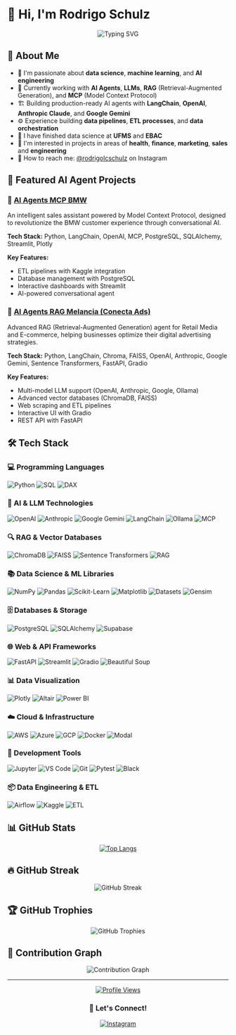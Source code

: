 # 👋 Hi, I'm Rodrigo Schulz

<div align="center">
  
  ![Typing SVG](https://readme-typing-svg.herokuapp.com?font=Fira+Code&weight=500&size=24&pause=1000&color=36BCF7&center=true&vCenter=true&width=600&lines=Data+Scientist+%26+AI+Engineer;LLM+%26+RAG+Specialist;MCP+%26+AI+Agents+Developer;AI+Data+Engineer+%26+ETL+Pipelines)
  
</div>

## 🚀 About Me

- 🧠 I'm passionate about **data science**, **machine learning**, and **AI engineering**
- 🤖 Currently working with **AI Agents**, **LLMs**, **RAG** (Retrieval-Augmented Generation), and **MCP** (Model Context Protocol)
- 🏗️ Building production-ready AI agents with **LangChain**, **OpenAI**, **Anthropic Claude**, and **Google Gemini**
- ⚙️ Experience building **data pipelines**, **ETL processes**, and **data orchestration**
- 📘 I have finished data science at **UFMS** and **EBAC**
- 🔬 I'm interested in projects in areas of **health**, **finance**, **marketing**, **sales** and **engineering**
- 💼 How to reach me: [@rodrigolcschulz](https://instagram.com/rodrigolcschulz) on Instagram

## 🤖 Featured AI Agent Projects

### 🚗 [AI Agents MCP BMW](https://github.com/rodrigolcschulz/ai_agents_mcp_bmw)
An intelligent sales assistant powered by Model Context Protocol, designed to revolutionize the BMW customer experience through conversational AI.

**Tech Stack:** Python, LangChain, OpenAI, MCP, PostgreSQL, SQLAlchemy, Streamlit, Plotly

**Key Features:**
- ETL pipelines with Kaggle integration
- Database management with PostgreSQL
- Interactive dashboards with Streamlit
- AI-powered conversational agent

### 🍉 [AI Agents RAG Melancia (Conecta Ads)](https://github.com/rodrigolcschulz/ai_agents_rag_melancia)
Advanced RAG (Retrieval-Augmented Generation) agent for Retail Media and E-commerce, helping businesses optimize their digital advertising strategies.

**Tech Stack:** Python, LangChain, Chroma, FAISS, OpenAI, Anthropic, Google Gemini, Sentence Transformers, FastAPI, Gradio

**Key Features:**
- Multi-model LLM support (OpenAI, Anthropic, Google, Ollama)
- Advanced vector databases (ChromaDB, FAISS)
- Web scraping and ETL pipelines
- Interactive UI with Gradio
- REST API with FastAPI

## 🛠️ Tech Stack

### 💻 Programming Languages
<div align="left">
  <img src="https://img.shields.io/badge/Python-3776AB?style=for-the-badge&logo=python&logoColor=white" alt="Python"/>
  <img src="https://img.shields.io/badge/SQL-4479A1?style=for-the-badge&logo=postgresql&logoColor=white" alt="SQL"/>
  <img src="https://img.shields.io/badge/DAX-F2C811?style=for-the-badge&logo=powerbi&logoColor=black" alt="DAX"/>
</div>

### 🤖 AI & LLM Technologies
<div align="left">
  <img src="https://img.shields.io/badge/OpenAI-412991?style=for-the-badge&logo=openai&logoColor=white" alt="OpenAI"/>
  <img src="https://img.shields.io/badge/Anthropic_Claude-191919?style=for-the-badge&logo=anthropic&logoColor=white" alt="Anthropic"/>
  <img src="https://img.shields.io/badge/Google_Gemini-4285F4?style=for-the-badge&logo=google&logoColor=white" alt="Google Gemini"/>
  <img src="https://img.shields.io/badge/LangChain-1C3C3C?style=for-the-badge&logo=langchain&logoColor=white" alt="LangChain"/>
  <img src="https://img.shields.io/badge/Ollama-000000?style=for-the-badge&logo=ollama&logoColor=white" alt="Ollama"/>
  <img src="https://img.shields.io/badge/MCP-96CEB4?style=for-the-badge&logo=protocol&logoColor=white" alt="MCP"/>
</div>

### 🔍 RAG & Vector Databases
<div align="left">
  <img src="https://img.shields.io/badge/ChromaDB-FF6B6B?style=for-the-badge&logo=database&logoColor=white" alt="ChromaDB"/>
  <img src="https://img.shields.io/badge/FAISS-00599C?style=for-the-badge&logo=meta&logoColor=white" alt="FAISS"/>
  <img src="https://img.shields.io/badge/Sentence_Transformers-4ECDC4?style=for-the-badge&logo=huggingface&logoColor=white" alt="Sentence Transformers"/>
  <img src="https://img.shields.io/badge/RAG-45B7D1?style=for-the-badge&logo=search&logoColor=white" alt="RAG"/>
</div>

### 📚 Data Science & ML Libraries
<div align="left">
  <img src="https://img.shields.io/badge/NumPy-013243?style=for-the-badge&logo=numpy&logoColor=white" alt="NumPy"/>
  <img src="https://img.shields.io/badge/Pandas-150458?style=for-the-badge&logo=pandas&logoColor=white" alt="Pandas"/>
  <img src="https://img.shields.io/badge/Scikit--Learn-F7931E?style=for-the-badge&logo=scikit-learn&logoColor=white" alt="Scikit-Learn"/>
  <img src="https://img.shields.io/badge/Matplotlib-11557c?style=for-the-badge&logo=python&logoColor=white" alt="Matplotlib"/>
  <img src="https://img.shields.io/badge/Datasets-FF6B6B?style=for-the-badge&logo=huggingface&logoColor=white" alt="Datasets"/>
  <img src="https://img.shields.io/badge/Gensim-1C3C3C?style=for-the-badge&logo=python&logoColor=white" alt="Gensim"/>
</div>

### 🗄️ Databases & Storage
<div align="left">
  <img src="https://img.shields.io/badge/PostgreSQL-336791?style=for-the-badge&logo=postgresql&logoColor=white" alt="PostgreSQL"/>
  <img src="https://img.shields.io/badge/SQLAlchemy-D71F00?style=for-the-badge&logo=sqlalchemy&logoColor=white" alt="SQLAlchemy"/>
  <img src="https://img.shields.io/badge/Supabase-3ECF8E?style=for-the-badge&logo=supabase&logoColor=white" alt="Supabase"/>
</div>

### 🌐 Web & API Frameworks
<div align="left">
  <img src="https://img.shields.io/badge/FastAPI-009688?style=for-the-badge&logo=fastapi&logoColor=white" alt="FastAPI"/>
  <img src="https://img.shields.io/badge/Streamlit-FF4B4B?style=for-the-badge&logo=streamlit&logoColor=white" alt="Streamlit"/>
  <img src="https://img.shields.io/badge/Gradio-FE7A16?style=for-the-badge&logo=gradio&logoColor=white" alt="Gradio"/>
  <img src="https://img.shields.io/badge/Beautiful_Soup-3776AB?style=for-the-badge&logo=python&logoColor=white" alt="Beautiful Soup"/>
</div>

### 📊 Data Visualization
<div align="left">
  <img src="https://img.shields.io/badge/Plotly-3F4F75?style=for-the-badge&logo=plotly&logoColor=white" alt="Plotly"/>
  <img src="https://img.shields.io/badge/Altair-4C78A8?style=for-the-badge&logo=python&logoColor=white" alt="Altair"/>
  <img src="https://img.shields.io/badge/Power_BI-F2C811?style=for-the-badge&logo=powerbi&logoColor=black" alt="Power BI"/>
</div>

### ☁️ Cloud & Infrastructure
<div align="left">
  <img src="https://img.shields.io/badge/AWS-232F3E?style=for-the-badge&logo=amazon-aws&logoColor=white" alt="AWS"/>
  <img src="https://img.shields.io/badge/Azure-0078D4?style=for-the-badge&logo=microsoft-azure&logoColor=white" alt="Azure"/>
  <img src="https://img.shields.io/badge/GCP-4285F4?style=for-the-badge&logo=google-cloud&logoColor=white" alt="GCP"/>
  <img src="https://img.shields.io/badge/Docker-2496ED?style=for-the-badge&logo=docker&logoColor=white" alt="Docker"/>
  <img src="https://img.shields.io/badge/Modal-000000?style=for-the-badge&logo=modal&logoColor=white" alt="Modal"/>
</div>

### 🔧 Development Tools
<div align="left">
  <img src="https://img.shields.io/badge/Jupyter-F37626?style=for-the-badge&logo=jupyter&logoColor=white" alt="Jupyter"/>
  <img src="https://img.shields.io/badge/VS_Code-007ACC?style=for-the-badge&logo=visual-studio-code&logoColor=white" alt="VS Code"/>
  <img src="https://img.shields.io/badge/Git-F05032?style=for-the-badge&logo=git&logoColor=white" alt="Git"/>
  <img src="https://img.shields.io/badge/Pytest-0A9EDC?style=for-the-badge&logo=pytest&logoColor=white" alt="Pytest"/>
  <img src="https://img.shields.io/badge/Black-000000?style=for-the-badge&logo=python&logoColor=white" alt="Black"/>
</div>

### 📦 Data Engineering & ETL
<div align="left">
  <img src="https://img.shields.io/badge/Airflow-017CEE?style=for-the-badge&logo=apache-airflow&logoColor=white" alt="Airflow"/>
  <img src="https://img.shields.io/badge/Kaggle-20BEFF?style=for-the-badge&logo=kaggle&logoColor=white" alt="Kaggle"/>
  <img src="https://img.shields.io/badge/ETL_Pipelines-FF5733?style=for-the-badge&logo=apache-spark&logoColor=white" alt="ETL"/>
</div>

## 📊 GitHub Stats

<div align="center">
  
  [![Top Langs](https://github-readme-stats.vercel.app/api/top-langs/?username=rodrigolcschulz&layout=compact&langs_count=10&size_weight=0.5&count_weight=0.5&theme=tokyonight)](https://github.com/rodrigolcschulz)
  
</div>

## 🔥 GitHub Streak

<div align="center">
  <img src="https://github-readme-streak-stats.herokuapp.com/?user=rodrigolcschulz&theme=tokyonight" alt="GitHub Streak"/>
</div>

## 🏆 GitHub Trophies

<div align="center">
  <img src="https://github-profile-trophy.vercel.app/?username=rodrigolcschulz&theme=tokyonight&row=1&column=6" alt="GitHub Trophies"/>
</div>

## 🐍 Contribution Graph

<div align="center">
  <img src="https://github-readme-activity-graph.vercel.app/graph?username=rodrigolcschulz&theme=tokyo-night" alt="Contribution Graph"/>
</div>

---

<div align="center">
  
  [![Profile Views](https://komarev.com/ghpvc/?username=rodrigolcschulz&color=blue&style=flat)](https://github.com/rodrigolcschulz)
  
  ### 💬 Let's Connect!
  
  [![Instagram](https://img.shields.io/badge/Instagram-E4405F?style=for-the-badge&logo=instagram&logoColor=white)](https://instagram.com/rodrigolcschulz)
  
</div>
